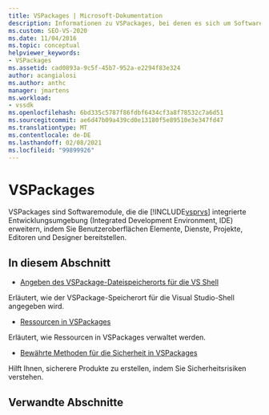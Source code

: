 ```yaml
---
title: VSPackages | Microsoft-Dokumentation
description: Informationen zu VSPackages, bei denen es sich um Softwaremodule handelt, die die Visual Studio-IDE erweitern, durch Bereitstellen von Benutzeroberflächen Elementen, Diensten, Projekten, Editoren und Designern.
ms.custom: SEO-VS-2020
ms.date: 11/04/2016
ms.topic: conceptual
helpviewer_keywords:
- VSPackages
ms.assetid: cad0893a-9c5f-45b7-952a-e2294f83e324
author: acangialosi
ms.author: anthc
manager: jmartens
ms.workload:
- vssdk
ms.openlocfilehash: 6bd335c5787f86fdbf6434cf3a8f78532c7a6d51
ms.sourcegitcommit: ae6d47b09a439cd0e13180f5e89510e3e347fd47
ms.translationtype: MT
ms.contentlocale: de-DE
ms.lasthandoff: 02/08/2021
ms.locfileid: "99899926"
---
```

# <a name="vspackages"></a>VSPackages
VSPackages sind Softwaremodule, die die [!INCLUDE[vsprvs](../../code-quality/includes/vsprvs_md.md)] integrierte Entwicklungsumgebung (Integrated Development Environment, IDE) erweitern, indem Sie Benutzeroberflächen Elemente, Dienste, Projekte, Editoren und Designer bereitstellen.

## <a name="in-this-section"></a>In diesem Abschnitt
- [Angeben des VSPackage-Dateispeicherorts für die VS Shell](../../extensibility/internals/specifying-vspackage-file-location-to-the-vs-shell.md)

 Erläutert, wie der VSPackage-Speicherort für die Visual Studio-Shell angegeben wird.

- [Ressourcen in VSPackages](../../extensibility/internals/resources-in-vspackages.md)

 Erläutert, wie Ressourcen in VSPackages verwaltet werden.

- [Bewährte Methoden für die Sicherheit in VSPackages](../../extensibility/internals/best-practices-for-security-in-vspackages.md)

 Hilft Ihnen, sicherere Produkte zu erstellen, indem Sie Sicherheitsrisiken verstehen.

## <a name="related-sections"></a>Verwandte Abschnitte
